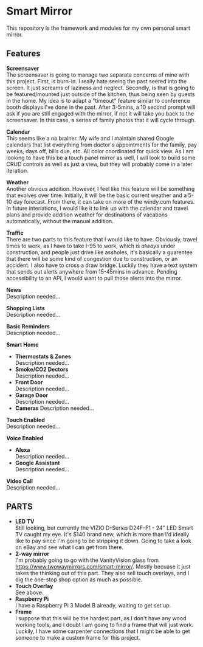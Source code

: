 # Smart Mirror
This repository is the framework and modules for my own personal smart mirror.

## Features
**Screensaver**  
The screensaver is going to manage two separate concerns of mine with this project. First, is burn-in. I really hate seeing the past seered into the screen. It just screams of laziness and neglect. Secondly, is that is going to be featured/mounted just outside of the kitchen, thus being seen by guests in the home. 
My idea is to adapt a "timeout" feature similar to conference booth displays I've done in the past. After 3-5mins, a 10 second prompt will ask if you are still engaged with the mirror, if not it will take you back to the screensaver. In this case, a series of family photos that it will cycle through.

**Calendar**  
This seems like a no brainer. My wife and I maintain shared Google calendars that list everything from doctor's appointments for the family, pay weeks, days off, bills due, etc. All color coordinated for quick view. As I am looking to have this be a touch panel mirror as well, I will look to build some CRUD controls as well as just a view, but they will probably come in a later iteration.

**Weather**  
Another obvious addition. However, I feel like this feature will be something that evolves over time. Initially, it will be the basic current weather and a 5-10 day forecast. From there, it can take on more of the windy.com features. In future interiations, I would like it to link up with the calendar and travel plans and provide addition weather for destinations of vacations automatically, without the manual addition.

**Traffic**   
There are two parts to this feature that I would like to have. Obviously, travel times to work, as I have to take I-95 to work, which is *always* under construction, and people just drive like assholes, it's basically a guarentee that there will be some kind of congestion due to construction, or an accident. I also have to cross a draw bridge. Luckily they have a text system that sends out alerts anywhere from 15-45mins in advance. Pending accessibility to an API, I would want to pull those alerts into the mirror.

**News**  
Description needed...

**Shopping Lists**  
Description needed...

**Basic Reminders**   
Description needed...

**Smart Home**   
- **Thermostats & Zones**  
Description needed...
- **Smoke/CO2 Dectors**    
Description needed...
- **Front Door**  
Description needed...
- **Garage Door**  
Description needed...
- **Cameras** 
Description needed...

**Touch Enabled**   
Description needed...

**Voice Enabled**
- **Alexa**   
Description needed...
- **Google Assistant**   
Description needed...

**Video Call**  
Description needed...

## PARTS
- **LED TV**   
Still looking, but currently the VIZIO D-Series D24F-F1 - 24" LED Smart TV caught my eye. It's $140 brand new, which is more than I'd ideally like to pay since I'm going to be stripping it down. Going to take a look on eBay and see what I can get from there.  
- **2-way mirror**   
I'm probably going to go with the VanityVision glass from https://www.twowaymirrors.com/smart-mirror/. Mostly becuase it just takes the thinking out of this part. They also sell touch overlays, and I dig the one-stop shop option as much as possible.
- **Touch Overlay**     
See above.  
- **Raspberry Pi**   
I have a Raspberry Pi 3 Model B already, waiting to get set up.  
- **Frame**  
I suppose that this will be the hardest part, as I don't have any wood working tools, and I doubt I am going to find a frame that will just work. Luckily, I have some carpenter connections that I might be able to get someone to make a custom frame for this project.  

